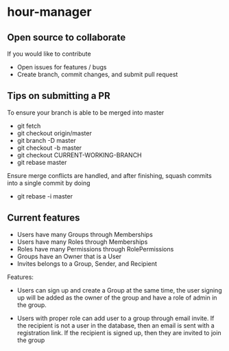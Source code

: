 # hour-manager

## Open source to collaborate

If you would like to contribute
- Open issues for features / bugs
- Create branch, commit changes, and submit pull request

## Tips on submitting a PR
To ensure your branch is able to be merged into master

- git fetch
- git checkout origin/master
- git branch -D master
- git checkout -b master
- git checkout CURRENT-WORKING-BRANCH
- git rebase master

Ensure merge conflicts are handled, and after finishing, squash commits into a single commit by doing

- git rebase -i master

## Current features

- Users have many Groups through Memberships
- Users have many Roles through Memberships
- Roles have many Permissions through RolePermissions
- Groups have an Owner that is a User
- Invites belongs to a Group, Sender, and Recipient

Features:
- Users can sign up and create a Group at the same time, the user signing up will be added as the owner of the group and have a role of admin in the group.

- Users with proper role can add user to a group through email invite. If the recipient is not a user in the database, then an email is sent with a registration link. If the recipient is signed up, then they are invited to join the group
